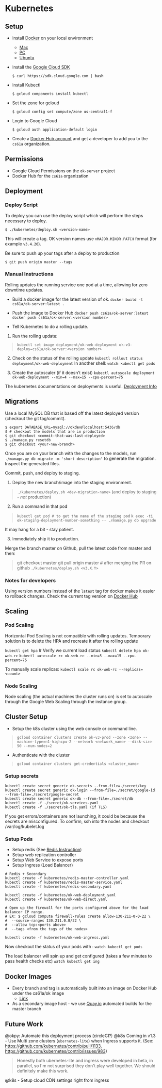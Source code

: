 # Kubernetes

## Setup

- Install [Docker](https://docker.com) on your local environment
    - [Mac](https://store.docker.com/editions/community/docker-ce-desktop-mac?tab=description)
    - [PC](https://store.docker.com/editions/community/docker-ce-desktop-windows?tab=description)
    - [Ubuntu](https://store.docker.com/editions/community/docker-ce-server-ubuntu?tab=description)
- Install the [Google Cloud SDK](https://cloud.google.com/sdk/docs/)

    `$ curl https://sdk.cloud.google.com | bash`

- Install Kubectl

    `$ gcloud components install kubectl`

- Set the zone for gcloud

    `$ gcloud config set compute/zone us-central1-f`

- Login to Google Cloud

    `$ gcloud auth application-default login`

- Create a [Docker Hub account](https://hub.docker.com) and get a developer to add you to the `cs61a` organization.

## Permissions

- Google Cloud Permissions on the `ok-server` project
- Docker Hub for the `cs61a` organization

## Deployment

### Deploy Script

To deploy you can use the deploy script which will perform the steps necessary to deploy.

    $ ./kubernetes/deploy.sh <version-name>

This will create a tag. OK version names use `vMAJOR.MINOR.PATCH` format (for example `v3.4.20`).

Be sure to push up your tags after a deploy to production

    $ git push origin master --tags

### Manual Instructions
Rolling updates the running service one pod at a time, allowing for zero downtime updates.

- Build a docker image for the latest version of ok.
`docker build -t cs61a/ok-server:latest .`
- Push the image to Docker Hub
`docker push cs61a/ok-server:latest`
`docker push cs61a/ok-server:<version number>`

- Tell Kubernetes to do a rolling update.

1. Run the rolling update:
> `kubectl set image deployment/ok-web-deployment ok-v3-deploy=cs61a/ok-server:<version number>`

2. Check on the status of the rolling update
`kubectl rollout status deployment/ok-web-deployment`
In another shell:
`watch kubectl get pods`

4. Create the autoscaler (if it doesn't exist)
`kubectl autoscale deployment ok-web-deployment --min=4 --max=15 --cpu-percent=75`

The kubernetes documentations on deployments is useful. [Deployment Info](http://kubernetes.io/docs/user-guide/deployments/)

## Migrations

Use a local MySQL DB that is based off the latest deployed version (checkout the git tag/commit).

    $ export DATABASE_URL=mysql://okdev@localhost:5436/db
    $ # checkout the models that are in production
    $ git checkout <commit-that-was-last-deployed>
    $ ./manage.py resetdb
    $ git checkout <your-new-branch>

Once you are on your branch with the changes to the models, run `./manage.py db migrate -m 'short description'` to generate the migration. Inspect the generated files.

Commit, push, and deploy to staging.

1. Deploy the new branch/image into the staging environment.
> `./kubernetes/deploy.sh <dev-migration-name>` (and deploy to staging - _not_ production)

2. Run a command in that pod
> `kubectl get pod # to get the name of the staging pod`
> `k exec -ti ok-staging-deployment-number-something -- ./manage.py db upgrade`

It may hang for a bit - stay patient.

3. Immediately ship it to production.

Merge the branch master on Github, pull the latest code from master and then:

> git checkout master
> git pull origin master # after merging the PR on github
> `./kubernetes/deploy.sh <v3.X.Y>`

### Notes for developers

Using version numbers instead of the `latest` tag for docker makes it easier to rollback changes. Check the current tag version on [Docker Hub](https://hub.docker.com/r/cs61a/ok-server/)

## Scaling

### Pod Scaling

Horizontal Pod Scaling is not compatible with rolling updates.
Temporary solution is to delete the HPA and recreate it after the rolling update

`kubectl get hpa` # Verify we current load status
`kubectl delete hpa ok-web-rc`
`kubectl autoscale rc ok-web-rc --min=5 --max=15 --cpu-percent=75`

To manually scale replicas:
`kubectl scale rc ok-web-rc --replicas=<count>`

### Node Scaling

Node scaling (the actual machines the cluster runs on) is set to autoscale through
the Google Web Scaling through the instance group.

## Cluster Setup
- Setup the k8s cluster using the web console or command line.

> `gcloud container clusters create ok-v3-prod --zone <zone> --machine-type=n1-highcpu-2 --network <network_name> --disk-size 50 --num-nodes=2`

- Authenticate with the cluster

> `gcloud container clusters get-credentials <cluster_name>`

### Setup secrets

```
kubectl create secret generic ok-secrets --from-file=./secret/key
kubectl create secret generic ok-login --from-file=./secret/google-id --from-file=./secret/google-secret
kubectl create secret generic ok-db --from-file=./secret/db
kubectl create -f ./secret/ok-services.yaml
kubectl create -f ./secret/ok-tls.yaml (if TLS)
```

If you get errors/containers are not launching, it could be because the secrets are misconfigured.
To confirm, ssh into the nodes and checkout /var/log/kubelet.log

### Setup Pods
- Setup redis (See [Redis Instruction](https://github.com/kubernetes/kubernetes/blob/release-1.3/examples/guestbook/README.md))
- Setup web replication controller
- Setup Web Service to expose ports
- Setup Ingress (Load Balancer)

```
# Redis + Secondary
kubectl create -f kubernetes/redis-master-controller.yaml
kubectl create -f kubernetes/redis-master-service.yaml
kubectl create -f kubernetes/redis-secondary.yaml

kubectl create -f kubernetes/ok-web-deployment.yaml
kubectl create -f kubernetes/ok-web-direct.yaml

# Open up the firewall for the ports configured above for the load balancer IP range.
# EX: $ gcloud compute firewall-rules create allow-130-211-0-0-22 \
#  --source-ranges 130.211.0.0/22 \
#  --allow tcp:<ports above>
#  --tags <from the tags of the nodes>

kubectl create -f kubernetes/ok-web-ingress.yaml
```

Now checkout the status of your pods with : `watch kubectl get pods`

The load balancer will spin up and get configured (takes a few minutes to pass health checks etc)
`watch kubectl get ing`

## Docker Images

- Every branch and tag is automatically built into an image on Docker Hub under the cs61a/ok image
    - [Link](https://hub.docker.org/r/cs61a/ok)
- As a secondary image host - we use [Quay.io](https://quay.io/repository/cs61a/ok-server) automated builds for the master branch

## Future Work

@okpy: Automate this deployment process (circleCI?)
@k8s Coming in v1.3 - Use Multi zone clusters (`ubernetes-lite`) when Ingress supports it. (See: https://github.com/kubernetes/contrib/pull/1133, https://github.com/kubernetes/contrib/issues/983)

> Honestly both ubernetes-lite and ingress were developed in beta, in parallel, so I'm not surprised they don't play well together. We should definitely make this work.

@k8s - Setup cloud CDN settings right from ingress
